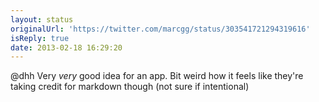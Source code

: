 ```yaml
---
layout: status
originalUrl: 'https://twitter.com/marcgg/status/303541721294319616'
isReply: true
date: 2013-02-18 16:29:20
---
```


@dhh Very *very* good idea for an app. Bit weird how it feels like they're taking credit for markdown though (not sure if intentional)
